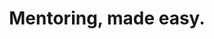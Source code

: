---
layout: home
title: "Mentoring, made easy."
excerpt: "Design and deliver your own mentoring programme, at scale, using these step-by-step guides, and resources and templates."

heading: Step-by-step guides
---